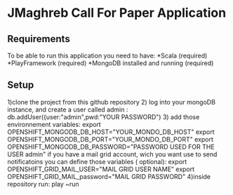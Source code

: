 JMaghreb Call For Paper Application
===================================
Requirements
------------
To be able to run this application you need to have:
*Scala  (required)
*PlayFramework  (required)
*MongoDB installed and running (required)

Setup
-----
1)clone the project from this github repository
2) log into your mongoDB instance, and create a user called admin :
    db.addUser({user:"admin",pwd:"YOUR PASSWORD")
3) add those environnement variables:
    export OPENSHIFT_MONGODB_DB_HOST="YOUR_MONDO_DB_HOST"
    export OPENSHIFT_MONGODB_DB_PORT="YOUR_MONDO_DB_PORT"
    export OPENSHIFT_MONGODB_DB_PASSWORD="PASSWORD USED FOR THE USER admin"
if you have a mail grid account, wich you want use to send notificatoins you can  define those variables ( optional):
    export OPENSHIFT_GRID_MAIL_USER="MAIL GRID USER NAME"
    export OPENSHIFT_GRID_MAIL_password="MAIL GRID PASSWORD"
4)inside repository run:
        play ~run

